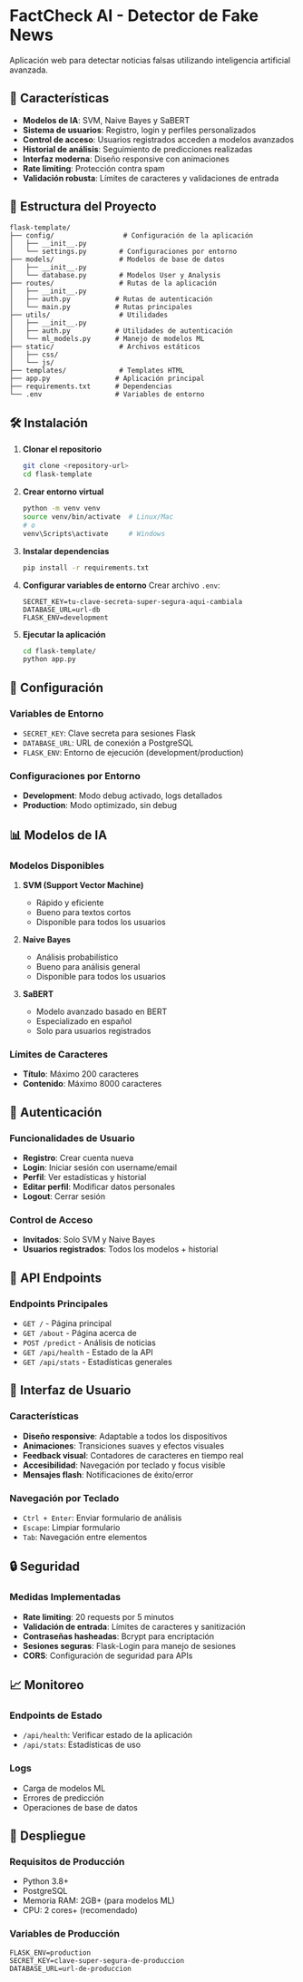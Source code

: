 # FactCheck AI - Detector de Fake News

Aplicación web para detectar noticias falsas utilizando inteligencia artificial avanzada.

## 🚀 Características

- **Modelos de IA**: SVM, Naive Bayes y SaBERT
- **Sistema de usuarios**: Registro, login y perfiles personalizados
- **Control de acceso**: Usuarios registrados acceden a modelos avanzados
- **Historial de análisis**: Seguimiento de predicciones realizadas
- **Interfaz moderna**: Diseño responsive con animaciones
- **Rate limiting**: Protección contra spam
- **Validación robusta**: Límites de caracteres y validaciones de entrada

## 📁 Estructura del Proyecto

```
flask-template/
├── config/                 # Configuración de la aplicación
│   ├── __init__.py
│   └── settings.py        # Configuraciones por entorno
├── models/                # Modelos de base de datos
│   ├── __init__.py
│   └── database.py        # Modelos User y Analysis
├── routes/                # Rutas de la aplicación
│   ├── __init__.py
│   ├── auth.py           # Rutas de autenticación
│   └── main.py           # Rutas principales
├── utils/                 # Utilidades
│   ├── __init__.py
│   ├── auth.py           # Utilidades de autenticación
│   └── ml_models.py      # Manejo de modelos ML
├── static/                # Archivos estáticos
│   ├── css/
│   └── js/
├── templates/             # Templates HTML
├── app.py                # Aplicación principal
├── requirements.txt      # Dependencias
└── .env                  # Variables de entorno
```

## 🛠️ Instalación

1. **Clonar el repositorio**
   ```bash
   git clone <repository-url>
   cd flask-template
   ```

2. **Crear entorno virtual**
   ```bash
   python -m venv venv
   source venv/bin/activate  # Linux/Mac
   # o
   venv\Scripts\activate     # Windows
   ```

3. **Instalar dependencias**
   ```bash
   pip install -r requirements.txt
   ```

4. **Configurar variables de entorno**
   Crear archivo `.env`:
   ```env
   SECRET_KEY=tu-clave-secreta-super-segura-aqui-cambiala
   DATABASE_URL=url-db
   FLASK_ENV=development
   ```

5. **Ejecutar la aplicación**
   ```bash
   cd flask-template/
   python app.py
   ```

## 🔧 Configuración

### Variables de Entorno

- `SECRET_KEY`: Clave secreta para sesiones Flask
- `DATABASE_URL`: URL de conexión a PostgreSQL
- `FLASK_ENV`: Entorno de ejecución (development/production)

### Configuraciones por Entorno

- **Development**: Modo debug activado, logs detallados
- **Production**: Modo optimizado, sin debug

## 📊 Modelos de IA

### Modelos Disponibles

1. **SVM (Support Vector Machine)**
   - Rápido y eficiente
   - Bueno para textos cortos
   - Disponible para todos los usuarios

2. **Naive Bayes**
   - Análisis probabilístico
   - Bueno para análisis general
   - Disponible para todos los usuarios

3. **SaBERT**
   - Modelo avanzado basado en BERT
   - Especializado en español
   - Solo para usuarios registrados

### Límites de Caracteres

- **Título**: Máximo 200 caracteres
- **Contenido**: Máximo 8000 caracteres

## 🔐 Autenticación

### Funcionalidades de Usuario

- **Registro**: Crear cuenta nueva
- **Login**: Iniciar sesión con username/email
- **Perfil**: Ver estadísticas y historial
- **Editar perfil**: Modificar datos personales
- **Logout**: Cerrar sesión

### Control de Acceso

- **Invitados**: Solo SVM y Naive Bayes
- **Usuarios registrados**: Todos los modelos + historial

## 🚀 API Endpoints

### Endpoints Principales

- `GET /` - Página principal
- `GET /about` - Página acerca de
- `POST /predict` - Análisis de noticias
- `GET /api/health` - Estado de la API
- `GET /api/stats` - Estadísticas generales

## 🎨 Interfaz de Usuario

### Características

- **Diseño responsive**: Adaptable a todos los dispositivos
- **Animaciones**: Transiciones suaves y efectos visuales
- **Feedback visual**: Contadores de caracteres en tiempo real
- **Accesibilidad**: Navegación por teclado y focus visible
- **Mensajes flash**: Notificaciones de éxito/error

### Navegación por Teclado

- `Ctrl + Enter`: Enviar formulario de análisis
- `Escape`: Limpiar formulario
- `Tab`: Navegación entre elementos

## 🔒 Seguridad

### Medidas Implementadas

- **Rate limiting**: 20 requests por 5 minutos
- **Validación de entrada**: Límites de caracteres y sanitización
- **Contraseñas hasheadas**: Bcrypt para encriptación
- **Sesiones seguras**: Flask-Login para manejo de sesiones
- **CORS**: Configuración de seguridad para APIs

## 📈 Monitoreo

### Endpoints de Estado

- `/api/health`: Verificar estado de la aplicación
- `/api/stats`: Estadísticas de uso

### Logs

- Carga de modelos ML
- Errores de predicción
- Operaciones de base de datos

## 🚀 Despliegue

### Requisitos de Producción

- Python 3.8+
- PostgreSQL
- Memoria RAM: 2GB+ (para modelos ML)
- CPU: 2 cores+ (recomendado)

### Variables de Producción

```env
FLASK_ENV=production
SECRET_KEY=clave-super-segura-de-produccion
DATABASE_URL=url-de-produccion
```

